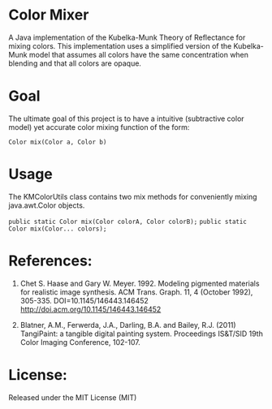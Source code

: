 Color Mixer
==========

A Java implementation of the Kubelka-Munk Theory of Reflectance for mixing colors.  This implementation uses a simplified version of the Kubelka-Munk model that assumes all colors have the same concentration when blending and that all colors are opaque.

Goal
==========
The ultimate goal of this project is to have a intuitive (subtractive color model) yet accurate color mixing function of the form:

`Color mix(Color a, Color b)`

Usage
==========
The KMColorUtils class contains two mix methods for conveniently mixing java.awt.Color objects.

`public static Color mix(Color colorA, Color colorB);`
`public static Color mix(Color... colors);`

References:
==========
1) Chet S. Haase and Gary W. Meyer. 1992. Modeling pigmented materials for realistic image synthesis.  ACM Trans. Graph. 11, 4 (October 1992), 305-335. DOI=10.1145/146443.146452 http://doi.acm.org/10.1145/146443.146452

2) Blatner, A.M., Ferwerda, J.A., Darling, B.A. and Bailey, R.J. (2011) TangiPaint: a tangible digital painting system. Proceedings IS&T/SID 19th Color Imaging Conference, 102-107.

License:
==========
Released under the MIT License (MIT)
